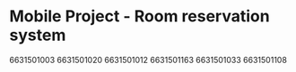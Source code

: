 # Mobile Project - Room reservation system
6631501003
6631501020
6631501012
6631501163
6631501033
6631501108


